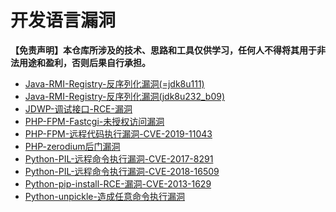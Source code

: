 # 开发语言漏洞
**【免责声明】本仓库所涉及的技术、思路和工具仅供学习，任何人不得将其用于非法用途和盈利，否则后果自行承担。**

* [Java-RMI-Registry-反序列化漏洞(=jdk8u111)](language/Java-RMI-Registry-反序列化漏洞(=jdk8u111).md)
* [Java-RMI-Registry-反序列化漏洞(jdk8u232_b09)](language/Java-RMI-Registry-反序列化漏洞(jdk8u232_b09).md)
* [JDWP-调试接口-RCE-漏洞](language/JDWP-调试接口-RCE-漏洞.md)
* [PHP-FPM-Fastcgi-未授权访问漏洞](language/PHP-FPM-Fastcgi-未授权访问漏洞.md)
* [PHP-FPM-远程代码执行漏洞-CVE-2019-11043](language/PHP-FPM-远程代码执行漏洞-CVE-2019-11043.md)
* [PHP-zerodium后门漏洞](language/PHP-zerodium后门漏洞.md)
* [Python-PIL-远程命令执行漏洞-CVE-2017-8291](language/Python-PIL-远程命令执行漏洞-CVE-2017-8291.md)
* [Python-PIL-远程命令执行漏洞-CVE-2018-16509](language/Python-PIL-远程命令执行漏洞-CVE-2018-16509.md)
* [Python-pip-install-RCE-漏洞-CVE-2013-1629](language/Python-pip-install-RCE-漏洞-CVE-2013-1629.md)
* [Python-unpickle-造成任意命令执行漏洞](language/Python-unpickle-造成任意命令执行漏洞.md)
